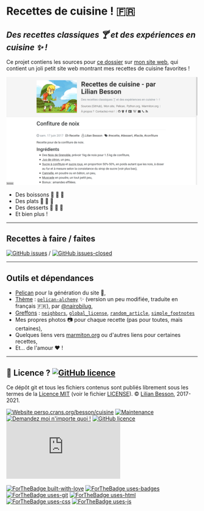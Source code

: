 # Recettes de cuisine ! :fr:
## *Des recettes classiques 🍸 et des expériences en cuisine ✨ !*

Ce projet contiens les sources pour [ce dossier](https://perso.crans.org/besson/cuisine/) sur [mon site web](https://perso.crans.org/besson/), qui contient un joli petit site web montrant mes recettes de cuisine favorites !

[![screenshot.png](screenshot.png)](https://perso.crans.org/besson/cuisine/)

- Des boissons :tea: :tropical_drink: :wine_glass:
- Des plats :spaghetti: :stew: :egg:
- Des desserts :cake: :cookie: :bread:
- Et bien plus !

----

## Recettes à faire / faites
[![GitHub issues](https://img.shields.io/github/issues/Naereen/cuisine.svg)](https://GitHub.com/Naereen/cuisine/issues/) / [![GitHub issues-closed](https://img.shields.io/github/issues-closed/Naereen/cuisine.svg)](https://GitHub.com/Naereen/cuisine/issues/)

----

## Outils et dépendances

- [Pelican](http://getpelican.com/) pour la génération du site :hammer:,
- [Thème](themes/alchemy) : [`pelican-alchemy`](https://nairobilug.github.io/pelican-alchemy/) :sparkles: (version un peu modifiée, traduite en français :fr:), par [@nairobilug](https://GitHub.com/nairobilug/),
- [Greffons](plugins/) : [`neighbors`](https://github.com/getpelican/pelican-plugins/tree/master/neighbors), [`global_license`](https://github.com/getpelican/pelican-plugins/tree/master/global_license), [`random_article`](https://github.com/getpelican/pelican-plugins/tree/master/random_article), [`simple_footnotes`](https://github.com/pelican-plugins/simple-footnotes/)
- Mes propres photos :camera: pour chaque recette (pas pour toutes, mais certaines),
- Quelques liens vers [marmiton.org](http://marmiton.org/) ou d'autres liens pour certaines recettes,
- Et... de l'amour ❤ !

----

## :scroll: Licence ? [![GitHub licence](https://img.shields.io/github/license/Naereen/cuisine.svg)](https://github.com/Naereen/cuisine/blob/master/LICENSE)
Ce dépôt git et tous les fichiers contenus sont publiés librement sous les termes de la [Licence MIT](https://lbesson.mit-license.org/) (voir le fichier [LICENSE](LICENSE)).
© [Lilian Besson](https://GitHub.com/Naereen), 2017-2021.

[![Website perso.crans.org/besson/cuisine](https://img.shields.io/website-up-down-green-red/http/perso.crans.org.svg)](https://perso.crans.org/besson/cuisine/)
[![Maintenance](https://img.shields.io/badge/Maintained%3F-yes-green.svg)](https://GitHub.com/Naereen/cuisine/graphs/commit-activity)
[![Demandez moi n'importe quoi !](https://img.shields.io/badge/Demandez%20moi-n'%20importe%20quoi-1abc9c.svg)](https://GitHub.com/Naereen/ama.fr)
[![GitHub licence](https://img.shields.io/github/license/Naereen/cuisine.svg)](https://github.com/Naereen/cuisine/blob/master/LICENSE)
[![Analytics](https://ga-beacon.appspot.com/UA-38514290-17/github.com/Naereen/cuisine/README.md?pixel)](https://GitHub.com/Naereen/cuisine/)

[![ForTheBadge built-with-love](http://ForTheBadge.com/images/badges/built-with-love.svg)](https://GitHub.com/Naereen/)
[![ForTheBadge uses-badges](http://ForTheBadge.com/images/badges/uses-badges.svg)](http://ForTheBadge.com)
[![ForTheBadge uses-git](http://ForTheBadge.com/images/badges/uses-git.svg)](https://GitHub.com/)
[![ForTheBadge uses-html](http://ForTheBadge.com/images/badges/uses-html.svg)](http://ForTheBadge.com)
[![ForTheBadge uses-css](http://ForTheBadge.com/images/badges/uses-css.svg)](http://ForTheBadge.com)
[![ForTheBadge uses-js](http://ForTheBadge.com/images/badges/uses-js.svg)](http://ForTheBadge.com)
